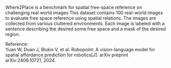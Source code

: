 Where2Place is a benchmark for spatial free-space reference
on challenging real world images This dataset contains 100 real-world images
to evaluate free space reference using spatial relations. The images are
collected from various cluttered environments. Each image is labeled with a
sentence describing the desired some free space and a mask of the desired
region.

Reference:  
Yuan W, Duan J, Blukis V, et al. Robopoint: A vision-language model for spatial affordance prediction for robotics[J]. arXiv preprint arXiv:2406.10721, 2024.
